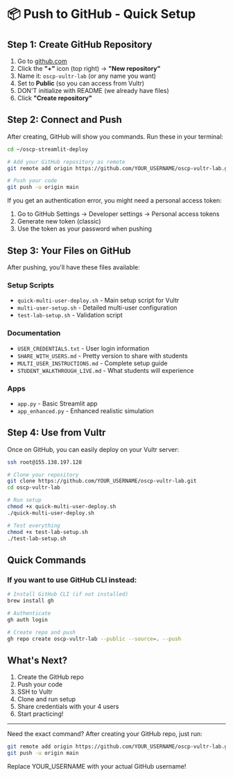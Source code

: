 # 📦 Push to GitHub - Quick Setup

## Step 1: Create GitHub Repository

1. Go to [github.com](https://github.com)
2. Click the **"+"** icon (top right) → **"New repository"**
3. Name it: `oscp-vultr-lab` (or any name you want)
4. Set to **Public** (so you can access from Vultr)
5. DON'T initialize with README (we already have files)
6. Click **"Create repository"**

## Step 2: Connect and Push

After creating, GitHub will show you commands. Run these in your terminal:

```bash
cd ~/oscp-streamlit-deploy

# Add your GitHub repository as remote
git remote add origin https://github.com/YOUR_USERNAME/oscp-vultr-lab.git

# Push your code
git push -u origin main
```

If you get an authentication error, you might need a personal access token:
1. Go to GitHub Settings → Developer settings → Personal access tokens
2. Generate new token (classic)
3. Use the token as your password when pushing

## Step 3: Your Files on GitHub

After pushing, you'll have these files available:

### Setup Scripts
- `quick-multi-user-deploy.sh` - Main setup script for Vultr
- `multi-user-setup.sh` - Detailed multi-user configuration
- `test-lab-setup.sh` - Validation script

### Documentation
- `USER_CREDENTIALS.txt` - User login information
- `SHARE_WITH_USERS.md` - Pretty version to share with students
- `MULTI_USER_INSTRUCTIONS.md` - Complete setup guide
- `STUDENT_WALKTHROUGH_LIVE.md` - What students will experience

### Apps
- `app.py` - Basic Streamlit app
- `app_enhanced.py` - Enhanced realistic simulation

## Step 4: Use from Vultr

Once on GitHub, you can easily deploy on your Vultr server:

```bash
ssh root@155.138.197.128

# Clone your repository
git clone https://github.com/YOUR_USERNAME/oscp-vultr-lab.git
cd oscp-vultr-lab

# Run setup
chmod +x quick-multi-user-deploy.sh
./quick-multi-user-deploy.sh

# Test everything
chmod +x test-lab-setup.sh
./test-lab-setup.sh
```

## Quick Commands

### If you want to use GitHub CLI instead:
```bash
# Install GitHub CLI (if not installed)
brew install gh

# Authenticate
gh auth login

# Create repo and push
gh repo create oscp-vultr-lab --public --source=. --push
```

## What's Next?

1. Create the GitHub repo
2. Push your code
3. SSH to Vultr
4. Clone and run setup
5. Share credentials with your 4 users
6. Start practicing!

---

Need the exact command? After creating your GitHub repo, just run:

```bash
git remote add origin https://github.com/YOUR_USERNAME/oscp-vultr-lab.git
git push -u origin main
```

Replace YOUR_USERNAME with your actual GitHub username!